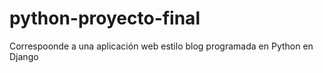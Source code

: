 # python-proyecto-final

Correspoonde a una aplicación web estilo blog programada en Python en
Django

